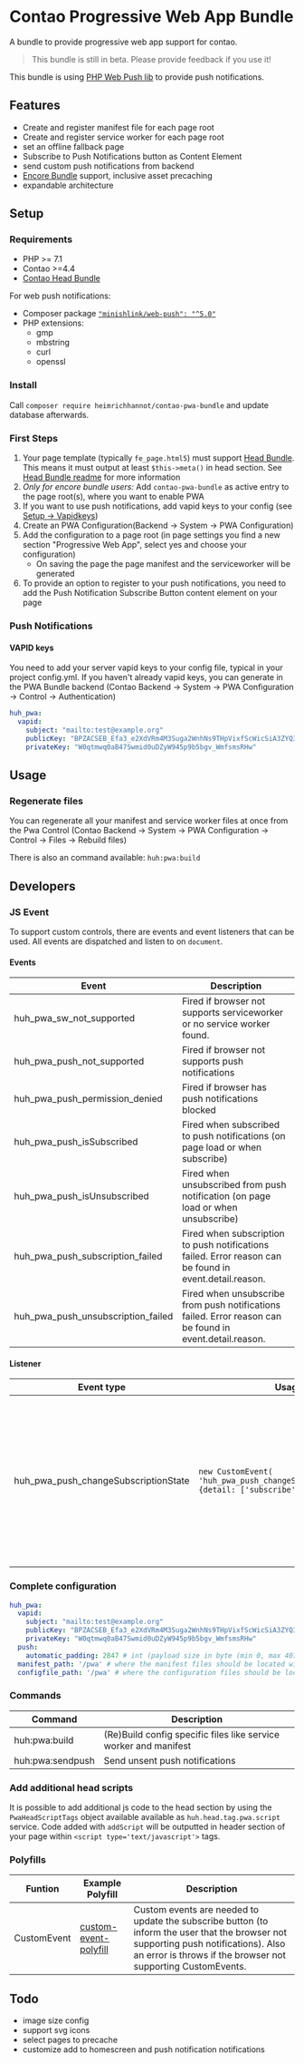 # Contao Progressive Web App Bundle

A bundle to provide progressive web app support for contao.

> This bundle is still in beta. Please provide feedback if you use it!

This bundle is using [PHP Web Push lib](https://github.com/web-push-libs/web-push-php) to provide push notifications. 

## Features

* Create and register manifest file for each page root
* Create and register service worker for each page root
* set an offline fallback page
* Subscribe to Push Notifications button as Content Element
* send custom push notifications from backend
* [Encore Bundle](https://github.com/heimrichhannot/contao-encore-bundle) support, inclusive asset precaching
* expandable architecture

## Setup

### Requirements

* PHP >= 7.1
* Contao >=4.4 
* [Contao Head Bundle](https://github.com/heimrichhannot/contao-head-bundle)

For web push notifications:
- Composer package [`"minishlink/web-push": "^5.0"`](https://github.com/web-push-libs/web-push-php)
- PHP extensions:
    * gmp
    * mbstring
    * curl
    * openssl


### Install

Call `composer require heimrichhannot/contao-pwa-bundle` and update database afterwards.

### First Steps
1. Your page template (typically `fe_page.html5`) must support [Head Bundle](https://github.com/heimrichhannot/contao-head-bundle). This means it must output at least `$this->meta()` in head section. See [Head Bundle readme](https://github.com/heimrichhannot/contao-head-bundle/blob/master/README.md) for more information
1. _Only for encore bundle users:_ Add `contao-pwa-bundle` as active entry to the page root(s), where you want  to enable PWA
1. If you want to use push notifications, add vapid keys to your config (see [Setup -> Vapidkeys](#push-notifications))
1. Create an PWA Configuration(Backend -> System -> PWA Configuration)
1. Add the configuration to a page root (in page settings you find a new section "Progressive Web App", select yes and choose your configuration)
    * On saving the page the page manifest and the serviceworker will be generated
1. To provide an option to register to your push notifications, you need to add the Push Notification Subscribe Button content element on your page
 
### Push Notifications

#### VAPID keys

You need to add your server vapid keys to your config file, typical in your project config.yml. If you haven't already vapid keys, you can generate in the PWA Bundle backend (Contao Backend -> System -> PWA Configuration -> Control -> Authentication)

```yaml
huh_pwa:
  vapid:
    subject: "mailto:test@example.org"
    publicKey: "BPZACSEB_Efa3_e2XdVRm4M3Suga2WnhNs9THpVixfScWicSiA3ZYQ3zCG4Uez3EnbL3q-O2RomlZtYejva642M"
    privateKey: "W0qtmwq0aB47Swmid0uDZyW945p9b5bgv_WmfsmsRHw"
```

## Usage

### Regenerate files
You can regenerate all your manifest and service worker files at once from the Pwa Control (Contao Backend -> System -> PWA Configuration -> Control -> Files -> Rebuild files)

There is also an command available: `huh:pwa:build`

## Developers

### JS Event

To support custom controls, there are events and event listeners that can be used. All events are dispatched and listen to on `document`. 

#### Events

Event                              | Description
---------------------------------- | --------------------
huh_pwa_sw_not_supported           | Fired if browser not supports serviceworker or no service worker found.
huh_pwa_push_not_supported         | Fired if browser not supports push notifications
huh_pwa_push_permission_denied     | Fired if browser has push notifications blocked
huh_pwa_push_isSubscribed          | Fired when subscribed to push notifications (on page load or when subscribe)
huh_pwa_push_isUnsubscribed        | Fired when unsubscribed from push notification (on page load or when unsubscribe)
huh_pwa_push_subscription_failed   | Fired when subscription to push notifications failed. Error reason can be found in event.detail.reason.
huh_pwa_push_unsubscription_failed | Fired when unsubscribe from push notifications failed. Error reason can be found in event.detail.reason.

#### Listener

Event type | Usage | Description
---------- | ----- | -----------
huh_pwa_push_changeSubscriptionState | `new CustomEvent( 'huh_pwa_push_changeSubscriptionState', {detail: ['subscribe'\|'unsubscribe']} )` | Fire this event when the user interacts with your control to change his subscription state. Use a `CustomEvent` with detail parameter set to subscribe or unsubscrive.

### Complete configuration

```yaml
huh_pwa:
  vapid:
    subject: "mailto:test@example.org"
    publicKey: "BPZACSEB_Efa3_e2XdVRm4M3Suga2WnhNs9THpVixfScWicSiA3ZYQ3zCG4Uez3EnbL3q-O2RomlZtYejva642M"
    privateKey: "W0qtmwq0aB47Swmid0uDZyW945p9b5bgv_WmfsmsRHw"
  push:
    automatic_padding: 2847 # int (payload size in byte (min 0, max 4078)) or boolean (enable/disable)
  manifest_path: '/pwa' # where the manifest files should be located within web folder
  configfile_path: '/pwa' # where the configuration files should be located within web folder
```

### Commands
 
Command          | Description
---------------- | -----------
huh:pwa:build    | (Re)Build config specific files like service worker and manifest
huh:pwa:sendpush | Send unsent push notifications

### Add additional head scripts

It is possible to add additional js code to the head section by using the `PwaHeadScriptTags` object available available as `huh.head.tag.pwa.script` service. Code added with `addScript` will be outputted in header section of your page within `<script type='text/javascript'>` tags.

### Polyfills

Funtion | Example Polyfill | Description
------- | ---------------- | -----------
CustomEvent | [custom-event-polyfill](https://github.com/kumarharsh/custom-event-polyfill) | Custom events are needed to update the subscribe button (to inform the user that the browser not supporting push notifications). Also an error is throws if the browser not supporting CustomEvents.

## Todo
* image size config
* support svg icons
* select pages to precache
* customize add to homescreen and push notification notifications
